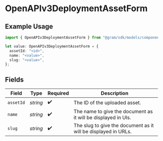 # OpenAPIv3DeploymentAssetForm

## Example Usage

```typescript
import { OpenAPIv3DeploymentAssetForm } from "@gram/sdk/models/components";

let value: OpenAPIv3DeploymentAssetForm = {
  assetId: "<id>",
  name: "<value>",
  slug: "<value>",
};
```

## Fields

| Field                                                          | Type                                                           | Required                                                       | Description                                                    |
| -------------------------------------------------------------- | -------------------------------------------------------------- | -------------------------------------------------------------- | -------------------------------------------------------------- |
| `assetId`                                                      | *string*                                                       | :heavy_check_mark:                                             | The ID of the uploaded asset.                                  |
| `name`                                                         | *string*                                                       | :heavy_check_mark:                                             | The name to give the document as it will be displayed in UIs.  |
| `slug`                                                         | *string*                                                       | :heavy_check_mark:                                             | The slug to give the document as it will be displayed in URLs. |